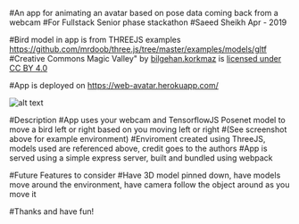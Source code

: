#An app for animating an avatar based on pose data coming back from a webcam
#For Fullstack Senior phase stackathon
#Saeed Sheikh Apr - 2019

#Bird model in app is from THREEJS examples https://github.com/mrdoob/three.js/tree/master/examples/models/gltf
#Creative Commons Magic Valley" by [bilgehan.korkmaz](https://sketchfab.com/bilgehan.korkmaz) is [licensed under CC BY 4.0](https://creativecommons.org/licenses/by/4.0/)

#App is deployed on https://web-avatar.herokuapp.com/

![alt text](https://github.com/ssheikh85/stackathon_FSA1902/blob/master/Web_Avatar_screenshot%20(1).png)

#Description
#App uses your webcam and TensorflowJS Posenet model to move a bird left or right based on you moving left or right
#(See screenshot above for example environment)
#Enviroment created using ThreeJS, models used are referenced above, credit goes to the authors
#App is served using a simple express server, built and bundled using webpack

#Future Features to consider
#Have 3D model pinned down, have models move around the environment, have camera follow the object around as you move it

#Thanks and have fun!
